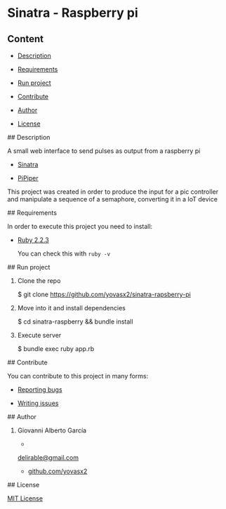 # Sinatra - Raspberry pi

## Content

* [Description](#description)

* [Requirements](#requirements)

* [Run project](#run-project)

* [Contribute](#contribute)

* [Author](#author)

* [License](#license)

<a name="description"/>
## Description

A small web interface to send pulses as output from a raspberry pi

* [Sinatra](https://sinatrarb.com)

* [PiPiper](https://github.com/jwhitehorn/pi_piper)


This project was created in order to produce the input for a pic controller and
manipulate a sequence of a semaphore, converting it in a IoT device

<a name="requirements"/>
## Requirements

In order to execute this project you need to install:

* [Ruby 2.2.3](https://www.ruby-lang.org/es/news/2015/08/18/ruby-2-2-3-released/)

  You can check this with `ruby -v`

<a name="run-project"/>
## Run project

1. Clone the repo

      $ git clone https://github.com/yovasx2/sinatra-rapsberry-pi

2. Move into it and install dependencies

    $ cd sinatra-raspberry && bundle install

3. Execute server

    $ bundle exec ruby app.rb


<a name="contribute"/>
## Contribute

You can contribute to this project in many forms:

* [Reporting bugs](https://github.com/yovasx2/sinatra-rapsberry-pi/issues)

* [Writing issues](https://github.com/yovasx2/sinatra-rapsberry-pi/issues)


<a name="author"/>
## Author

1. Giovanni Alberto García 

    * <a href="mailto:delirable@gmail.com">
    delirable@gmail.com</a>

    * [github.com/yovasx2](http://github.com/yovasx2)

<a name="license"/>
## License

[MIT License](http://choosealicense.com/licenses/mit/)
